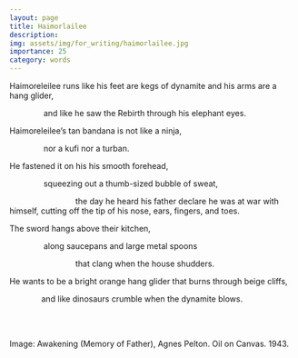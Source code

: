 ```yaml
---
layout: page
title: Haimorlailee
description: 
img: assets/img/for_writing/haimorlailee.jpg
importance: 25
category: words
---
```


Haimoreleilee runs like his feet are kegs of dynamite and his arms are a hang glider,

&emsp;&emsp;&emsp;&emsp; and like he saw the Rebirth through his elephant eyes.

Haimoreleilee’s tan bandana is not like a ninja,

&emsp;&emsp;&emsp;&emsp; nor a kufi nor a turban.

He fastened it on his his smooth forehead,

&emsp;&emsp;&emsp;&emsp; squeezing out a thumb-sized bubble of sweat,

&emsp;&emsp;&emsp;&emsp;&emsp;&emsp;&emsp;&emsp; the day he heard his father declare he was at war with himself, cutting off the tip of his nose, ears, fingers, and toes.

The sword hangs above their kitchen,

&emsp;&emsp;&emsp;&emsp; along saucepans and large metal spoons

&emsp;&emsp;&emsp;&emsp;&emsp;&emsp;&emsp;&emsp; that clang when the house shudders.

He wants to be a bright orange hang glider that burns through beige cliffs,

&emsp;&emsp;&emsp;&emsp;and like dinosaurs crumble when the dynamite blows.



<br/><br/>

Image: Awakening (Memory of Father), Agnes Pelton. Oil on Canvas. 1943. 